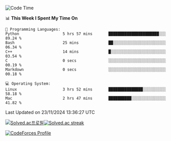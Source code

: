
<!--START_SECTION:waka-->
![Code Time](http://img.shields.io/badge/Code%20Time-3%2C686%20hrs%2015%20mins-blue)

📊 **This Week I Spent My Time On** 

```text
💬 Programming Languages: 
Python                   5 hrs 57 mins       ██████████████████████░░░   89.24 % 
Bash                     25 mins             ██░░░░░░░░░░░░░░░░░░░░░░░   06.34 % 
C++                      14 mins             █░░░░░░░░░░░░░░░░░░░░░░░░   03.54 % 
C                        0 secs              ░░░░░░░░░░░░░░░░░░░░░░░░░   00.19 % 
Markdown                 0 secs              ░░░░░░░░░░░░░░░░░░░░░░░░░   00.18 % 

💻 Operating System: 
Linux                    3 hrs 52 mins       ███████████████░░░░░░░░░░   58.18 % 
Mac                      2 hrs 47 mins       ██████████░░░░░░░░░░░░░░░   41.82 % 
```


 Last Updated on 23/11/2024 13:36:27 UTC
<!--END_SECTION:waka-->


[![Solved.ac프로필](http://mazassumnida.wtf/api/generate_badge?boj=hckim96)](https://solved.ac/hckim96)[![Solved.ac streak](http://mazandi.herokuapp.com/api?handle=hckim96&theme=dark)](https://solved.ac/hckim96)


[![CodeForces Profile](https://cf.leed.at?id=hckim96)](https://codeforces.com/profile/hckim96)


